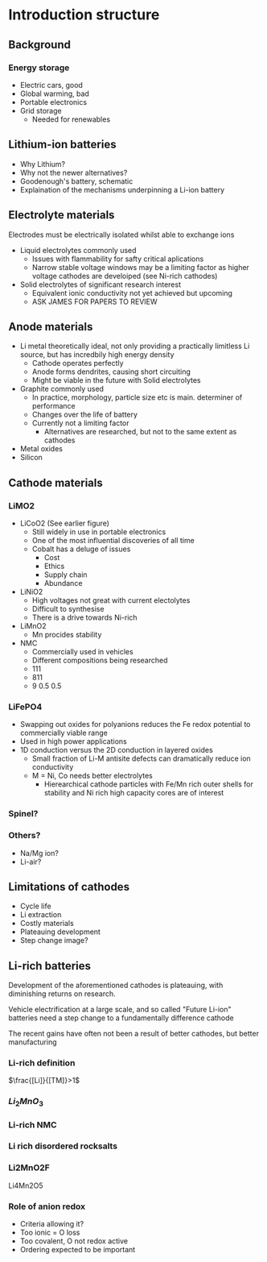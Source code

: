 # Introduction structure

## Background

### Energy storage

- Electric cars, good
- Global warming, bad
- Portable electronics
- Grid storage
  - Needed for renewables

## Lithium-ion batteries

- Why Lithium?
- Why not the newer alternatives?
- Goodenough's battery, schematic
- Explaination of the mechanisms underpinning a Li-ion battery

## Electrolyte materials

Electrodes must be electrically isolated whilst able to exchange ions

- Liquid electrolytes commonly used
  - Issues with flammability for safty critical aplications
  - Narrow stable voltage windows may be a limiting factor as higher voltage cathodes are develoiped (see Ni-rich cathodes)
- Solid electrolytes of significant research interest
  - Equivalent ionic conductivity not yet achieved but upcoming
  - ASK JAMES FOR PAPERS TO REVIEW

## Anode materials

- Li metal theoretically ideal, not only providing a practically limitless Li source, but has incredbily high energy density
  - Cathode operates perfectly
  - Anode forms dendrites, causing short circuiting
  - Might be viable in the future with Solid electrolytes 
- Graphite commonly used
  - In practice, morphology, particle size etc is main. determiner of performance
  - Changes over the life of battery
  - Currently not a limiting factor
    - Alternatives are researched, but not to the same extent as cathodes
- Metal oxides 
- Silicon

## Cathode materials

### LiMO2

- LiCoO2 (See earlier figure)
  - Still widely in use in portable electronics
  - One of the most influential discoveries of all time
  - Cobalt has a deluge of issues
    - Cost
    - Ethics
    - Supply chain
    - Abundance
- LiNiO2
  - High voltages not great with current electolytes
  - Difficult to synthesise
  - There is a drive towards Ni-rich
- LiMnO2
  - Mn procides stability
- NMC
  - Commercially used in vehicles
  - Different compositions being researched
  - 111
  - 811
  - 9 0.5 0.5

### LiFePO4

- Swapping out oxides for polyanions reduces the Fe redox potential to commercially viable range
- Used in high power applications
- 1D conduction versus the 2D conduction in layered oxides
  - Small fraction of Li-M antisite defects can dramatically reduce ion conductivity
  - M = Ni, Co needs better electrolytes
    - Hierearchical cathode particles with Fe/Mn rich outer shells for stability and Ni rich high capacity cores are of interest

### Spinel?

### Others?

- Na/Mg ion?
- Li-air?

## Limitations of cathodes

- Cycle life
- Li extraction
- Costly materials
- Plateauing development
- Step change image?

## Li-rich batteries

Development of the aforementioned cathodes is plateauing, with diminishing returns on research.

Vehicle electrification at a large scale, and so called "Future Li-ion" batteries need a step change to a fundamentally difference cathode

The recent gains have often not been a result of better cathodes, but better manufacturing

### Li-rich definition

$\frac{[Li]}{[TM]}>1$

### $Li_2MnO_3$

### Li-rich NMC

### Li rich disordered rocksalts

### Li2MnO2F

Li4Mn2O5

### Role of anion redox

- Criteria allowing it?
- Too ionic = O loss
- Too covalent, O not redox active
- Ordering expected to be important





